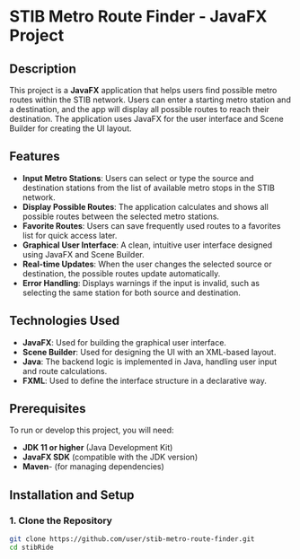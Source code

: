 # STIB Metro Route Finder - JavaFX Project

## Description

This project is a **JavaFX** application that helps users find possible metro routes within the STIB network. Users can enter a starting metro station and a destination, and the app will display all possible routes to reach their destination. The application uses JavaFX for the user interface and Scene Builder for creating the UI layout.

## Features

- **Input Metro Stations**: Users can select or type the source and destination stations from the list of available metro stops in the STIB network.
- **Display Possible Routes**: The application calculates and shows all possible routes between the selected metro stations.
- **Favorite Routes**: Users can save frequently used routes to a favorites list for quick access later.
- **Graphical User Interface**: A clean, intuitive user interface designed using JavaFX and Scene Builder.
- **Real-time Updates**: When the user changes the selected source or destination, the possible routes update automatically.
- **Error Handling**: Displays warnings if the input is invalid, such as selecting the same station for both source and destination.

## Technologies Used

- **JavaFX**: Used for building the graphical user interface.
- **Scene Builder**: Used for designing the UI with an XML-based layout.
- **Java**: The backend logic is implemented in Java, handling user input and route calculations.
- **FXML**: Used to define the interface structure in a declarative way.

## Prerequisites

To run or develop this project, you will need:

- **JDK 11 or higher** (Java Development Kit)
- **JavaFX SDK** (compatible with the JDK version)
- **Maven**- (for managing dependencies)

## Installation and Setup

### 1. Clone the Repository

```bash
git clone https://github.com/user/stib-metro-route-finder.git
cd stibRide
